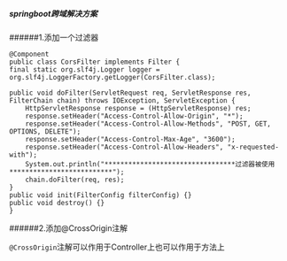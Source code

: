 ##### springboot跨域解决方案

######1.添加一个过滤器

    @Component  
    public class CorsFilter implements Filter {  
    final static org.slf4j.Logger logger = org.slf4j.LoggerFactory.getLogger(CorsFilter.class);  
     
    public void doFilter(ServletRequest req, ServletResponse res, FilterChain chain) throws IOException, ServletException {  
        HttpServletResponse response = (HttpServletResponse) res;  
        response.setHeader("Access-Control-Allow-Origin", "*");  
        response.setHeader("Access-Control-Allow-Methods", "POST, GET, OPTIONS, DELETE");  
        response.setHeader("Access-Control-Max-Age", "3600");  
        response.setHeader("Access-Control-Allow-Headers", "x-requested-with");  
        System.out.println("*********************************过滤器被使用**************************");  
        chain.doFilter(req, res);  
    }  
    public void init(FilterConfig filterConfig) {}  
    public void destroy() {}  
    }  
######2.添加@CrossOrigin注解

`@CrossOrigin`注解可以作用于Controller上也可以作用于方法上